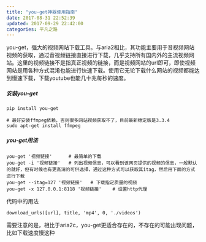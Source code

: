 ```yaml
---
title: "you-get神器使用指南"
date: 2017-08-31 22:52:39
updated: 2017-09-29 22:42:00
categories: 平凡之路
---
```


you-get，强大的视频网站下载工具。与aria2相比，其功能主要用于音视频网站视频的获取，通过音视频链接直接进行下载，几乎支持所有国内外的主流视频网站。这里的视频链接不是指真正视频的链接，而是视频网站的url即可，即使视频网站是用各种方式混淆也能进行快速下载。使用它无论下载什么网站的视频都能达到慢速下载，下载youtube也能几十兆每秒的速度。

##### 安装you-get

```shell
pip install you-get

# 最好安装ffmpeg依赖，否则很多网站视频获取不了，目前最新稳定版是3.3.4
sudo apt-get install ffmpeg
```

##### you-get用法

```shell
you-get '视频链接'		# 最简单的下载
you-get -i '视频链接'	# 列出视频信息，可以看到该网页提供的视频的信息，一般默认的就好，但有时候也有更高清的可供选择，通过这种方式可以获取其itag，然后用下面的方式进行下载
you-get --itag=127 '视频链接'	# 下载指定质量的视频
you-get -x 127.0.0.1:8118 '视频链接'	# 设置http代理
```

代码中的用法

```
download_urls([url], title, 'mp4', 0, './videos')
```

需要注意的是，相比于aria2c，you-get更适合存在的，不存在的可能出现问题，比如下载速度慢这种